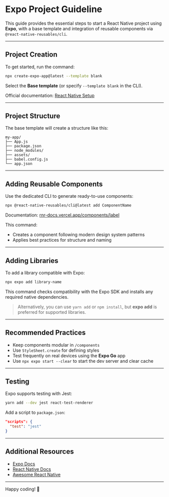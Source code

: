 # Expo Project Guideline

This guide provides the essential steps to start a React Native project using **Expo**, with a base template and integration of reusable components via `@react-native-reusables/cli`.

---

## Project Creation

To get started, run the command:

```bash
npx create-expo-app@latest --template blank
```

Select the **Base template** (or specify `--template blank` in the CLI).

Official documentation: [React Native Setup](https://reactnative.dev/docs/set-up-your-environment)

---

## Project Structure

The base template will create a structure like this:

```
my-app/
├── App.js
├── package.json
├── node_modules/
├── assets/
├── babel.config.js
└── app.json
```

---

## Adding Reusable Components

Use the dedicated CLI to generate ready-to-use components:

```bash
npx @react-native-reusables/cli@latest add ComponentName
```

Documentation: [rnr-docs.vercel.app/components/label](http://rnr-docs.vercel.app/components/label/)

This command:

- Creates a component following modern design system patterns
- Applies best practices for structure and naming

---

## Adding Libraries

To add a library compatible with Expo:

```bash
npx expo add library-name
```

This command checks compatibility with the Expo SDK and installs any required native dependencies.

> Alternatively, you can use `yarn add` or `npm install`, but **expo add** is preferred for supported libraries.

---

## Recommended Practices

- Keep components modular in `/components`
- Use `StyleSheet.create` for defining styles
- Test frequently on real devices using the **Expo Go** app
- Use `npx expo start --clear` to start the dev server and clear cache

---

## Testing

Expo supports testing with Jest:

```bash
yarn add --dev jest react-test-renderer
```

Add a script to `package.json`:

```json
"scripts": {
  "test": "jest"
}
```

---

## Additional Resources

- [Expo Docs](https://docs.expo.dev/)
- [React Native Docs](https://reactnative.dev/)
- [Awesome React Native](https://github.com/jondot/awesome-react-native)

---

Happy coding! 🎉
